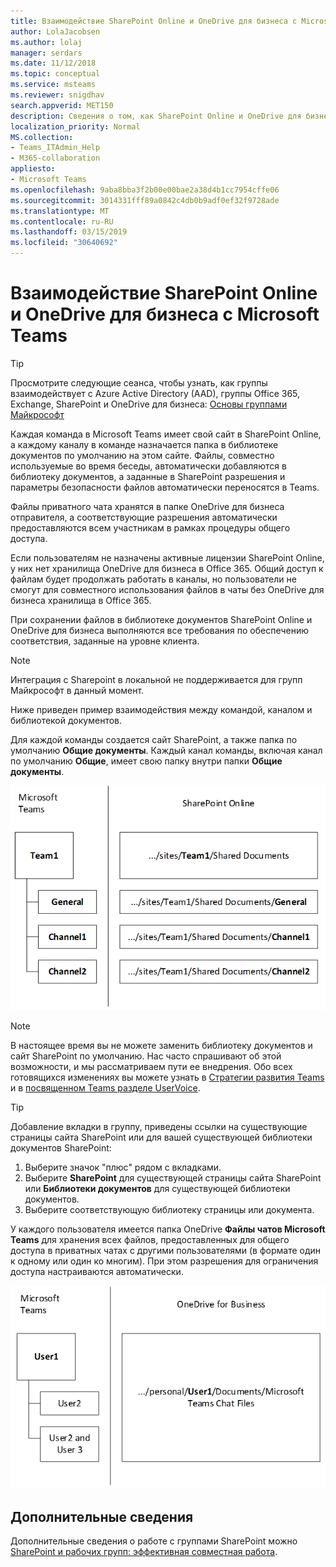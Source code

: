 ```yaml
---
title: Взаимодействие SharePoint Online и OneDrive для бизнеса с Microsoft Teams
author: LolaJacobsen
ms.author: lolaj
manager: serdars
ms.date: 11/12/2018
ms.topic: conceptual
ms.service: msteams
ms.reviewer: snigdhav
search.appverid: MET150
description: Сведения о том, как SharePoint Online и OneDrive для бизнеса работают с Microsoft Teams, включая хранение файлов в приватных чатах, а также взаимодействие между командой, каналом и библиотекой документов.
localization_priority: Normal
MS.collection:
- Teams_ITAdmin_Help
- M365-collaboration
appliesto:
- Microsoft Teams
ms.openlocfilehash: 9aba8bba3f2b00e00bae2a38d4b1cc7954cffe06
ms.sourcegitcommit: 3014331fff89a0842c4db0b9adf0ef32f9728ade
ms.translationtype: MT
ms.contentlocale: ru-RU
ms.lasthandoff: 03/15/2019
ms.locfileid: "30640692"
---
```

<a name="how-sharepoint-online-and-onedrive-for-business-interact-with-microsoft-teams"></a>Взаимодействие SharePoint Online и OneDrive для бизнеса с Microsoft Teams
=============================================================================

> [!Tip]
> Просмотрите следующие сеанса, чтобы узнать, как группы взаимодействует с Azure Active Directory (AAD), группы Office 365, Exchange, SharePoint и OneDrive для бизнеса: [Основы группами Майкрософт](https://aka.ms/teams-foundations)

Каждая команда в Microsoft Teams имеет свой сайт в SharePoint Online, а каждому каналу в команде назначается папка в библиотеке документов по умолчанию на этом сайте. Файлы, совместно используемые во время беседы, автоматически добавляются в библиотеку документов, а заданные в SharePoint разрешения и параметры безопасности файлов автоматически переносятся в Teams.

Файлы приватного чата хранятся в папке OneDrive для бизнеса отправителя, а соответствующие разрешения автоматически предоставляются всем участникам в рамках процедуры общего доступа.

Если пользователям не назначены активные лицензии SharePoint Online, у них нет хранилища OneDrive для бизнеса в Office 365. Общий доступ к файлам будет продолжать работать в каналы, но пользователи не смогут для совместного использования файлов в чаты без OneDrive для бизнеса хранилища в Office 365.

При сохранении файлов в библиотеке документов SharePoint Online и OneDrive для бизнеса выполняются все требования по обеспечению соответствия, заданные на уровне клиента. 

> [!NOTE]
> Интеграция с Sharepoint в локальной не поддерживается для групп Майкрософт в данный момент.

Ниже приведен пример взаимодействия между командой, каналом и библиотекой документов.

Для каждой команды создается сайт SharePoint, а также папка по умолчанию **Общие документы**. Каждый канал команды, включая канал по умолчанию **Общие**, имеет свою папку внутри папки **Общие документы**.

![Схема папок "Общие документы" в SharePoint Online для команды и ее каналов в Microsoft Teams.](media/Understand_how_SharePoint_Online_and_OneDrive_for_Business_interact_with_Microsoft_Teams_image1.png)

> [!NOTE]
> В настоящее время вы не можете заменить библиотеку документов и сайт SharePoint по умолчанию. Нас часто спрашивают об этой возможности, и мы рассматриваем пути ее внедрения. Обо всех готовящихся изменениях вы можете узнать в [Стратегии развития Teams](https://aka.ms/teamsroadmap) и в [посвященном Teams разделе UserVoice](https://aka.ms/TeamsUserVoice).

> [!TIP]
> Добавление вкладки в группу, приведены ссылки на существующие страницы сайта SharePoint или для вашей существующей библиотеки документов SharePoint:
> 1. Выберите значок "плюс" рядом с вкладками.
> 2. Выберите **SharePoint** для существующей страницы сайта SharePoint или **Библиотеки документов** для существующей библиотеки документов.
> 3. Выберите соответствующую библиотеку страницы или документа.

У каждого пользователя имеется папка OneDrive **Файлы чатов Microsoft Teams** для хранения всех файлов, предоставленных для общего доступа в приватных чатах с другими пользователями (в формате один к одному или один ко многим). При этом разрешения для ограничения доступа настраиваются автоматически.

![Схема папки OneDrive с именем "Файлы чатов Microsoft Teams" для каждого из чатов пользователя.](media/Understand_how_SharePoint_Online_and_OneDrive_for_Business_interact_with_Microsoft_Teams_image2.png)

<a name="more-information"></a>Дополнительные сведения
----------------

Дополнительные сведения о работе с группами SharePoint можно [SharePoint и рабочих групп: эффективная совместная работа](https://techcommunity.microsoft.com/t5/Microsoft-SharePoint-Blog/SharePoint-and-Teams-Better-Together/ba-p/189593).


